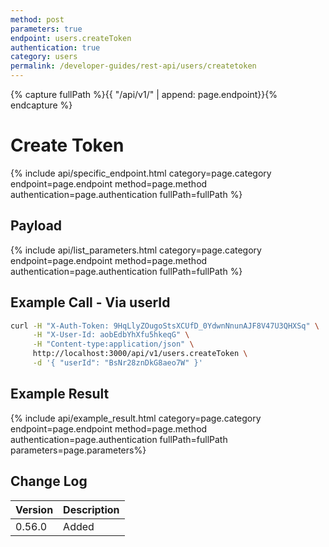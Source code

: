 ```yaml
---
method: post
parameters: true
endpoint: users.createToken
authentication: true
category: users
permalink: /developer-guides/rest-api/users/createtoken
---
```


{% capture fullPath %}{{ "/api/v1/" | append: page.endpoint}}{% endcapture %}

# Create Token

{% include api/specific_endpoint.html category=page.category endpoint=page.endpoint method=page.method authentication=page.authentication fullPath=fullPath %}

## Payload

{% include api/list_parameters.html category=page.category endpoint=page.endpoint method=page.method authentication=page.authentication fullPath=fullPath %}

## Example Call - Via userId

```bash
curl -H "X-Auth-Token: 9HqLlyZOugoStsXCUfD_0YdwnNnunAJF8V47U3QHXSq" \
     -H "X-User-Id: aobEdbYhXfu5hkeqG" \
     -H "Content-type:application/json" \
     http://localhost:3000/api/v1/users.createToken \
     -d '{ "userId": "BsNr28znDkG8aeo7W" }'
```

## Example Result

{% include api/example_result.html category=page.category endpoint=page.endpoint method=page.method authentication=page.authentication fullPath=fullPath parameters=page.parameters%}

## Change Log

| Version | Description |
| :--- | :--- |
| 0.56.0 | Added |
